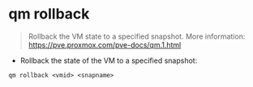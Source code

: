 # qm rollback

> Rollback the VM state to a specified snapshot.
> More information: https://pve.proxmox.com/pve-docs/qm.1.html

- Rollback the state of the VM to a specified snapshot:

`qm rollback <vmid> <snapname>`

